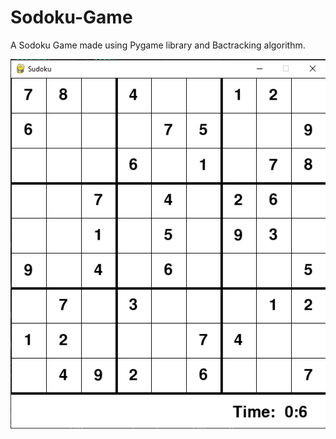# Sodoku-Game
A Sodoku Game made using Pygame library and Bactracking algorithm.

![image](GamePlay.png)
  
